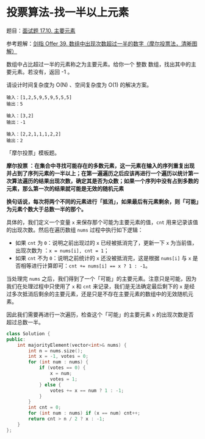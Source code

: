 # 投票算法-找一半以上元素

题目：[面试题 17.10. 主要元素](https://leetcode.cn/problems/find-majority-element-lcci/)

参考题解：[剑指 Offer 39. 数组中出现次数超过一半的数字（摩尔投票法，清晰图解）](https://leetcode.cn/problems/shu-zu-zhong-chu-xian-ci-shu-chao-guo-yi-ban-de-shu-zi-lcof/solution/mian-shi-ti-39-shu-zu-zhong-chu-xian-ci-shu-chao-3/)

数组中占比超过一半的元素称之为主要元素。给你一个 整数 数组，找出其中的主要元素。若没有，返回 -1 。

请设计时间复杂度为 O(N) 、空间复杂度为 O(1) 的解决方案。

```
输入：[1,2,5,9,5,9,5,5,5]
输出：5

输入：[3,2]
输出：-1

输入：[2,2,1,1,1,2,2]
输出：2
```

「摩尔投票」模板题。

**摩尔投票 ：在集合中寻找可能存在的多数元素，这一元素在输入的序列重复出现并占到了序列元素的一半以上；在第一遍遍历之后应该再进行一个遍历以统计第一次算法遍历的结果出现次数，确定其是否为众数；如果一个序列中没有占到多数的元素，那么第一次的结果就可能是无效的随机元素**

**换句话说，每次将两个不同的元素进行「抵消」，如果最后有元素剩余，则「可能」为元素个数大于总数一半的那个。**

具体的，我们定义一个变量 `x` 来保存那个可能为主要元素的值，`cnt` 用来记录该值的出现次数。然后在遍历数组 `nums` 过程中执行如下逻辑：

- 如果 `cnt` 为 `0`：说明之前出现过的 `x` 已经被抵消完了，更新一下 `x` 为当前值，出现次数为 ：`x = nums[i], cnt = 1`；
- 如果 `cnt` 不为 `0`：说明之前统计的 `x` 还没被抵消完，这是根据 `nums[i]` 与 `x` 是否相等进行计算即可：`cnt += nums[i] == x ? 1 : -1`。

当处理完 `nums` 之后，我们得到了一个「可能」的主要元素。注意只是可能，因为我们在处理过程中只使用了 `x` 和 `cnt` 来记录，我们是无法确定最后剩下的 `x` 是经过多次抵消后剩余的主要元素，还是只是不存在主要元素的数组中的无效随机元素。

因此我们需要再进行一次遍历，检查这个「可能」的主要元素 `x` 的出现次数是否超过总数一半。

```c++
class Solution {
public:
    int majorityElement(vector<int>& nums) {
        int n = nums.size();
        int x = -1, votes = 0;
        for (int num : nums) {
            if (votes == 0) {
                x = num;
                votes = 1;
            } else {
                votes += x == num ? 1 : -1;
            }
        }
        int cnt = 0;
        for (int num : nums) if (x == num) cnt++;
        return cnt > n / 2 ? x : -1;
    }
};
```

